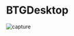 # BTGDesktop

![capture](https://github.com/lordlagon/BTGDesktop/assets/21324347/30d82208-9618-4237-a879-eaa5991b46a4)
